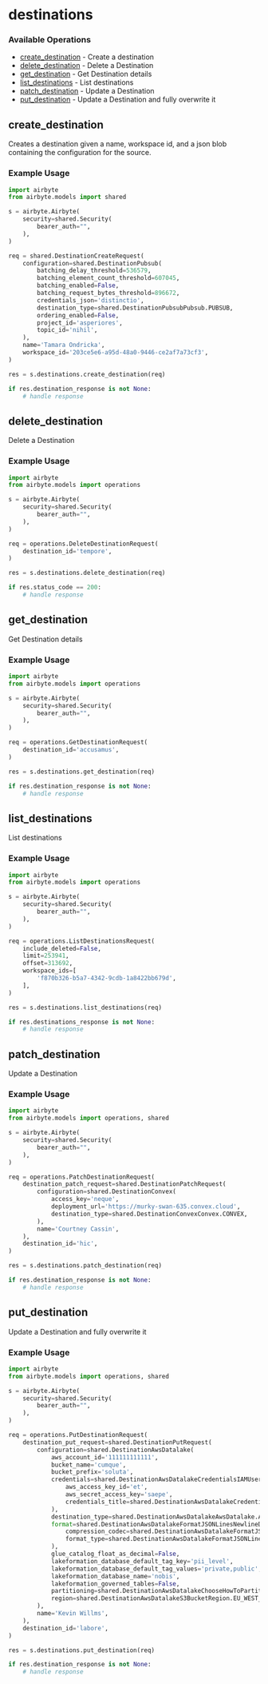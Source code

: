 # destinations

### Available Operations

* [create_destination](#create_destination) - Create a destination
* [delete_destination](#delete_destination) - Delete a Destination
* [get_destination](#get_destination) - Get Destination details
* [list_destinations](#list_destinations) - List destinations
* [patch_destination](#patch_destination) - Update a Destination
* [put_destination](#put_destination) - Update a Destination and fully overwrite it

## create_destination

Creates a destination given a name, workspace id, and a json blob containing the configuration for the source.

### Example Usage

```python
import airbyte
from airbyte.models import shared

s = airbyte.Airbyte(
    security=shared.Security(
        bearer_auth="",
    ),
)

req = shared.DestinationCreateRequest(
    configuration=shared.DestinationPubsub(
        batching_delay_threshold=536579,
        batching_element_count_threshold=607045,
        batching_enabled=False,
        batching_request_bytes_threshold=896672,
        credentials_json='distinctio',
        destination_type=shared.DestinationPubsubPubsub.PUBSUB,
        ordering_enabled=False,
        project_id='asperiores',
        topic_id='nihil',
    ),
    name='Tamara Ondricka',
    workspace_id='203ce5e6-a95d-48a0-9446-ce2af7a73cf3',
)

res = s.destinations.create_destination(req)

if res.destination_response is not None:
    # handle response
```

## delete_destination

Delete a Destination

### Example Usage

```python
import airbyte
from airbyte.models import operations

s = airbyte.Airbyte(
    security=shared.Security(
        bearer_auth="",
    ),
)

req = operations.DeleteDestinationRequest(
    destination_id='tempore',
)

res = s.destinations.delete_destination(req)

if res.status_code == 200:
    # handle response
```

## get_destination

Get Destination details

### Example Usage

```python
import airbyte
from airbyte.models import operations

s = airbyte.Airbyte(
    security=shared.Security(
        bearer_auth="",
    ),
)

req = operations.GetDestinationRequest(
    destination_id='accusamus',
)

res = s.destinations.get_destination(req)

if res.destination_response is not None:
    # handle response
```

## list_destinations

List destinations

### Example Usage

```python
import airbyte
from airbyte.models import operations

s = airbyte.Airbyte(
    security=shared.Security(
        bearer_auth="",
    ),
)

req = operations.ListDestinationsRequest(
    include_deleted=False,
    limit=253941,
    offset=313692,
    workspace_ids=[
        'f870b326-b5a7-4342-9cdb-1a8422bb679d',
    ],
)

res = s.destinations.list_destinations(req)

if res.destinations_response is not None:
    # handle response
```

## patch_destination

Update a Destination

### Example Usage

```python
import airbyte
from airbyte.models import operations, shared

s = airbyte.Airbyte(
    security=shared.Security(
        bearer_auth="",
    ),
)

req = operations.PatchDestinationRequest(
    destination_patch_request=shared.DestinationPatchRequest(
        configuration=shared.DestinationConvex(
            access_key='neque',
            deployment_url='https://murky-swan-635.convex.cloud',
            destination_type=shared.DestinationConvexConvex.CONVEX,
        ),
        name='Courtney Cassin',
    ),
    destination_id='hic',
)

res = s.destinations.patch_destination(req)

if res.destination_response is not None:
    # handle response
```

## put_destination

Update a Destination and fully overwrite it

### Example Usage

```python
import airbyte
from airbyte.models import operations, shared

s = airbyte.Airbyte(
    security=shared.Security(
        bearer_auth="",
    ),
)

req = operations.PutDestinationRequest(
    destination_put_request=shared.DestinationPutRequest(
        configuration=shared.DestinationAwsDatalake(
            aws_account_id='111111111111',
            bucket_name='cumque',
            bucket_prefix='soluta',
            credentials=shared.DestinationAwsDatalakeCredentialsIAMUser(
                aws_access_key_id='et',
                aws_secret_access_key='saepe',
                credentials_title=shared.DestinationAwsDatalakeCredentialsIAMUserCredentialsTitle.IAM_USER,
            ),
            destination_type=shared.DestinationAwsDatalakeAwsDatalake.AWS_DATALAKE,
            format=shared.DestinationAwsDatalakeFormatJSONLinesNewlineDelimitedJSON(
                compression_codec=shared.DestinationAwsDatalakeFormatJSONLinesNewlineDelimitedJSONCompressionCodecOptional.UNCOMPRESSED,
                format_type=shared.DestinationAwsDatalakeFormatJSONLinesNewlineDelimitedJSONFormatTypeWildcard.JSONL,
            ),
            glue_catalog_float_as_decimal=False,
            lakeformation_database_default_tag_key='pii_level',
            lakeformation_database_default_tag_values='private,public',
            lakeformation_database_name='nobis',
            lakeformation_governed_tables=False,
            partitioning=shared.DestinationAwsDatalakeChooseHowToPartitionData.MONTH,
            region=shared.DestinationAwsDatalakeS3BucketRegion.EU_WEST_1,
        ),
        name='Kevin Willms',
    ),
    destination_id='labore',
)

res = s.destinations.put_destination(req)

if res.destination_response is not None:
    # handle response
```
